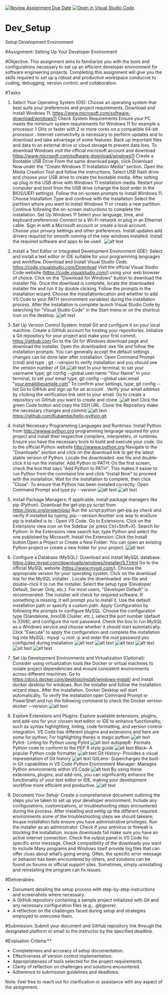 [![Review Assignment Due Date](https://classroom.github.com/assets/deadline-readme-button-22041afd0340ce965d47ae6ef1cefeee28c7c493a6346c4f15d667ab976d596c.svg)](https://classroom.github.com/a/vbnbTt5m)
[![Open in Visual Studio Code](https://classroom.github.com/assets/open-in-vscode-2e0aaae1b6195c2367325f4f02e2d04e9abb55f0b24a779b69b11b9e10269abc.svg)](https://classroom.github.com/online_ide?assignment_repo_id=15289522&assignment_repo_type=AssignmentRepo)
# Dev_Setup
Setup Development Environment

#Assignment: Setting Up Your Developer Environment

#Objective:
This assignment aims to familiarize you with the tools and configurations necessary to set up an efficient developer environment for software engineering projects. Completing this assignment will give you the skills required to set up a robust and productive workspace conducive to coding, debugging, version control, and collaboration.

#Tasks:

1. Select Your Operating System (OS):
   Choose an operating system that best suits your preferences and project requirements. Download and Install Windows 11. https://www.microsoft.com/software-download/windows11
Check System Requirements
Ensure your PC meets the minimum system requirements for Windows 11 for example a processor  1 GHz or faster with 2 or more cores on a compatible 64-bit processor .
Internet connectivity is necessary to perform updates and to download and take advantage of some features.
Back up important files and data to an external drive or cloud storage to prevent data loss.
To download Windows visit the official microsoft account and download https://www.microsoft.com/software-download/windows11
Create a Bootable USB Drive
From the same download page, click Download Now under the "Create Windows 11 Installation Media" section.
Open the Media Creation Tool and follow the instructions.
Select USB flash drive and choose your USB drive to create the bootable media.
After setting up plug in the USB drive with Windows 11 installation media.
Restart your computer and boot from the USB drive (change the boot order in the BIOS/UEFI settings).
Follow the on-screen prompts to install Windows 11.
Choose Installation Type and continue with the installation
Select the partition where you want to install Windows 11 or create a new partition.
Continue following the on-screen instructions to complete the installation.
Set Up Windows 11
Select your language, time, and keyboard preferences
Connect to a Wi-Fi network or plug in an Ethernet cable.
Sign in with a Microsoft account or create a local account.
Choose your privacy settings and other preferences.
Install updates add drivers required for smooth running of the new windows installed. 
Install the required software and apps to be used . 
![alt text](windows.png)


2. Install a Text Editor or Integrated Development Environment (IDE):
   Select and install a text editor or IDE suitable for your programming languages and workflow. Download and Install Visual Studio Code. https://code.visualstudio.com/Download
Visit the official Visual Studio Code website (https://code.visualstudio.com/) using your web browser of choice.
Click on the "Download for Windows" button to download the installer file.
Once the download is complete, locate the downloaded installer file and run it by double clicking.
Follow the prompts in the installation wizard. Choose the installationlocation and whether to add VS Code to your PATH (environment variables) during the installation process.
After the installation is complete launch Visual Studio Code by searching for "Visual Studio Code" in the Start menu or on the shortcut icon on the desktop.
![alt text](vscode.png)
3. Set Up Version Control System:
   Install Git and configure it on your local machine. Create a GitHub account for hosting your repositories. Initialize a Git repository for your project and make your first commit. https://github.com
Go to the Git for Windows download page and download the installer.
Open the downloaded .exe file and follow the installation prompts. You can generally accept the default settings , changes can be done later after installation.
Open Command Prompt (cmd) and type ; git --version  to verify installation and you should see the version number of Git.![alt text](version.png)
In your terminal, to set your username type;
git config --global user.name "Your Name"
In your terminal, to set your email  type;
git config --global user.email "your.email@example.com"
To confirm your settings, type;
git config --list
Go to GitHub and sign up for an account .
Verify your email address by clicking the verification link sent to your email.
Go to create a repository on GitHub you want to create and clone .![alt text](commit.png)
Click the green Code button and copy the SSH URL.
Clone the Repository make the necessary changes and commit
 ![alt text](commited.png)
https://github.com/Kubambe/hello-python.git

4. Install Necessary Programming Languages and Runtimes:
  Install Python from http://wwww.python.org programming language required for your project and install their respective compilers, interpreters, or runtimes. Ensure you have the necessary tools to build and execute your code.
Go to the official Python website http://wwww.python.org
Navigate to the "Downloads" section and click on the download link to get the latest stable version of Python.
Locate the downloaded .exe file and double-click it to run the installer.
Add Python to PATH: On the first screen, check the box that says "Add Python to PATH". This makes it easier to run Python from the command line and click "Install Now" to proceed with the installation.
Wait for the installation to complete, then click "Close". To ensure that Python has been installed correctly:
Open Command Prompt and type py --version
![alt text](python.png)
![alt text](pythonw.png)

5. Install Package Managers:
   If applicable, install package managers like pip (Python).
Download the get-pip.py script from https://pypi.org/project/pip/
Run the script:python get-pip.py
check and verify if installed by typing ;pip --version 
Another one way to ens0ure pip is installed is to :
Open VS Code.
Go to Extensions: Click on the Extensions view icon on the Sidebar (or press Ctrl+Shift+X).
Search for Python: In the Extensions view search bar, type Python and select the one published by Microsoft.
Install the Extension: Click the Install button.Open a Project or Create a New Folder: You can open an existing Python project or create a new folder for your project.
![alt text](pip.png)
6. Configure a Database (MySQL):
   Download and install MySQL database. https://dev.mysql.com/downloads/windows/installer/5.7.html
Go to the official MySQL website (https://www.mysql.com/).
Choose the appropriate version for your operating system.
Click on the download link for the MySQL installer .
Locate the downloaded .msi file and double-click it to run the installer.
Select the setup type (Developer Default, Server Only, etc.). For most users, "Developer Default" is recommended.
The installer will check for required software. If something is missing, it will prompt you to install it.
Use the default installation path or specify a custom path.
Apply Configuration by following the prompts to configure MySQL.
Choose the configuration type (Standalone, InnoDB Cluster, etc.), select the port number (default is 3306), and configure the root password.
Check the box to run MySQL as a Windows service and choose whether it should start automatically.
Click "Execute" to apply the configuration and complete the installation
log into MySQL:
mysql -u root -p
and enter the root password you configured during installation
![alt text](mysql6.png) ![alt text](mysql.png) ![alt text](mysql2.png) ![alt text](mysql3.png) ![alt text](mysql4.png) ![alt text](mysql5.png)

7. Set Up Development Environments and Virtualization (Optional):
   Consider using virtualization tools like Docker or virtual machines to isolate project dependencies and ensure consistent environments across different machines.
Go to  https://docs.docker.com/desktop/install/windows-install/ and install docker desktop for windows.
Run the installer and follow the installation wizard steps. After the installation, Docker Desktop will start automatically. 
To verify the installation open Command Prompt or PowerShell and run the following command to check the Docker version 
docker --version
![alt text](docker.png)
8. Explore Extensions and Plugins:
   Explore available extensions, plugins, and add-ons for your chosen text editor or IDE to enhance functionality, such as syntax highlighting, linting, code formatting, and version control integration.
VS Code has different plugins and extensions and here are some for python;
For highlighting theres is magic python
![alt text](highlight.png)
Pylint- Linting for Python using Pylint ![alt text](linter.png)
autopep8- Formats Python code to conform to the PEP 8 style guide	![alt text](auto.png)
Black- A popular Python code formatter ![alt text](formattt.png)
Git History- Provides a visual representation of Git history ![alt text](githguh.png)
GitLens- Supercharges the built-in Git capabilities in VS Code
Python Environment Manager: Manages Python environments within VS Code ![alt text](<python eve.png>)
By using these extensions, plugins, and add-ons, you can significantly enhance the functionality of your text editor or IDE, making your development workflow more efficient and productive.
![alt text](extensions.png)
9. Document Your Setup:
    Create a comprehensive document outlining the steps you've taken to set up your developer environment. Include any configurations, customizations, or troubleshooting steps encountered during the process. 
After installing and settig up the different required environments some of the troubleshooting steps we should takeare;
Incase installation fails ensure you have administrative privileges. Run the installer as an administrator. 
Check if your antivirus or firewall is blocking the installation.
incase downloads fail make sure you have an active internet connection. Check the output panel in VS Code for specific error message.
Check compatibility of the downloads you want to include
Many programs and Windows itself provide log files that can offer clues about what’s going wrong.
Often, the specific error message or behavior has been encountered by others, and solutions can be found on forums or official support sites.
Sometimes, simply uninstalling and reinstalling the program can fix issues.


#Deliverables:
- Document detailing the setup process with step-by-step instructions and screenshots where necessary.
- A GitHub repository containing a sample project initialized with Git and any necessary configuration files (e.g., .gitignore).
- A reflection on the challenges faced during setup and strategies employed to overcome them.

#Submission:
Submit your document and GitHub repository link through the designated platform or email to the instructor by the specified deadline.

#Evaluation Criteria:**
- Completeness and accuracy of setup documentation.
- Effectiveness of version control implementation.
- Appropriateness of tools selected for the project requirements.
- Clarity of reflection on challenges and solutions encountered.
- Adherence to submission guidelines and deadlines.

Note: Feel free to reach out for clarification or assistance with any aspect of the assignment.
